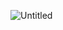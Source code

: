 ![Untitled](https://github.com/GabrielBarbosaDaConceicao/triha-java-basico-desafio-uml-poo/assets/86638896/e0df90f5-5f5f-4eb0-90a0-03d876d45459)
